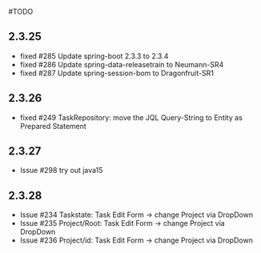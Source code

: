 #TODO 
## 2.3.25
* fixed #285 Update spring-boot 2.3.3 to 2.3.4
* fixed #286 Update spring-data-releasetrain to Neumann-SR4
* fixed #287 Update spring-session-bom to Dragonfruit-SR1

## 2.3.26
* fixed #249 TaskRepository: move the JQL Query-String to Entity as Prepared Statement

## 2.3.27
* Issue  #298 try out java15

## 2.3.28
* Issue #234 Taskstate: Task Edit Form -> change Project via DropDown 
* Issue #235 Project/Root: Task Edit Form -> change Project via DropDown
* Issue #236 Project/id: Task Edit Form -> change Project via DropDown

